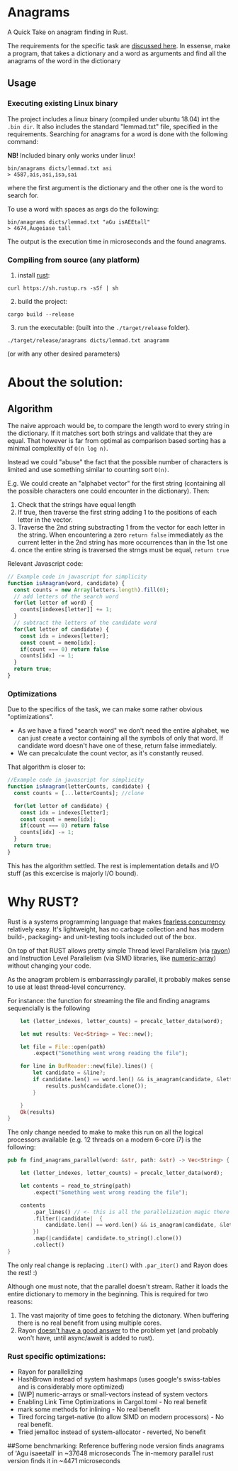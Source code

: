# Anagrams
A Quick Take on anagram finding in Rust.

The requirements for the specific task are [discussed here](https://www.helmes.com/careers/challenge/?fbclid=IwAR24MjYoBzK-QNJSMeu_afxYtqJA42h-VmIxaC66b6nJgC16vx-CLq3y_sc).
In essense, make a program, that takes a dictionary and a word as arguments and find all the anagrams of the word in the dictionary

## Usage

### Executing existing Linux binary
The project includes a linux binary (compiled under ubuntu 18.04) int the `.bin dir`. It also includes the standard "lemmad.txt" file, specified in the requirements.
Searching for anagrams for a word is done with the following command:

**NB!** Included binary only works under linux!

```
bin/anagrams dicts/lemmad.txt asi
> 4587,ais,asi,isa,sai
```
where the first argument is the dictionary and the other one is the word to search for. 

To use a word with spaces as args do the following:
```
bin/anagrams dicts/lemmad.txt "aGu isAEEtall"
> 4674,Augeiase tall
```

The output is the execution time in microseconds and the found anagrams.

### Compiling from source (any platform)

1. install [rust](https://www.rust-lang.org/tools/install):
```
curl https://sh.rustup.rs -sSf | sh
```

2. build the project:
```
cargo build --release
```

3. run the executable: (built into the `./target/release` folder).
```
./target/release/anagrams dicts/lemmad.txt anagramm
```
(or with any other desired parameters)


# About the solution:

## Algorithm
The naive approach would be, to compare the length word to every string in the dictionary. If it matches sort both strings and validate that they are equal. That however is far from optimal as comparison based sorting has a minimal complexitiy of `O(n log n)`.

Instead we could "abuse" the fact that the possible number of characters is limited and use something similar to counting sort `O(n)`.

E.g. We could create an "alphabet vector" for the first string (containing all the possible characters one could encounter in the dictionary). Then:

1. Check that the strings have equal length
2. If true, then traverse the first string adding 1 to the positions of each letter in the vector.
3. Traverse the 2nd string substracting 1 from the vector for each letter in the string. When encountering a zero `return false` immediately as the current letter in the 2nd string has more occurrences than in the 1st one
4. once the entire string is traversed the strngs must be equal, `return true`

Relevant Javascript code:
```javascript
// Example code in javascript for simplicity
function isAnagram(word, candidate) {
  const counts = new Array(letters.length).fill(0);
  // add letters of the search word
  for(let letter of word) {
    counts[indexes[letter]] += 1;
  }
  // subtract the letters of the candidate word
  for(let letter of candidate) {
    const idx = indexes[letter];
    const count = memo[idx];
    if(count === 0) return false 
    counts[idx] -= 1;
  }
  return true;
}
```
### Optimizations
Due to the specifics of the task, we can make some rather obvious "optimizations".
* As we have a fixed "search word" we don't need the entire alphabet, we can just create a vector containing all the symbols of only that word. If candidate word doesn't have one of these, return false immediately.
* We can precalculate the count vector, as it's constantly reused.

That algorithm is closer to:
```javascript
//Example code in javascript for simplicity
function isAnagram(letterCounts, candidate) {
  const counts = [...letterCounts]; //clone

  for(let letter of candidate) {
    const idx = indexes[letter];
    const count = memo[idx];
    if(count === 0) return false 
    counts[idx] -= 1;
  }
  return true;
}
```

This has the algorithm settled. The rest is implementation details and I/O stuff (as this excercise is majorly I/O bound).


# Why RUST?
Rust is a systems programming language that makes [fearless concurrency](https://blog.knoldus.com/how-we-can-do-fearless-concurrency-in-rust/) relatively easy. It's lightweight, has no carbage collection and has modern build-, packaging- and unit-testing tools included out of the box.

On top of that RUST allows pretty simple Thread level Parallelism (via [rayon](https://github.com/rayon-rs/rayon)) and Instruction Level Parallelism (via SIMD libraries, like [numeric-array](https://github.com/novacrazy/numeric-array)) without changing your code.

As the anagram problem is embarrassingly parallel, it probably makes sense to use at least thread-level concurrency. 

For instance: the function for streaming the file and finding anagrams sequencially is the following
```rust
    let (letter_indexes, letter_counts) = precalc_letter_data(word);

    let mut results: Vec<String> = Vec::new();

    let file = File::open(path)
        .expect("Something went wrong reading the file");

    for line in BufReader::new(file).lines() {
        let candidate = &line?;
        if candidate.len() == word.len() && is_anagram(candidate, &letter_counts,  &letter_indexes) {
            results.push(candidate.clone());
        }

    }
    Ok(results)
}
```

The only change needed to make to make this run on all the logical processors available (e.g. 12 threads on a modern 6-core i7) is the following:
```rust
pub fn find_anagrams_parallel(word: &str, path: &str) -> Vec<String> {

    let (letter_indexes, letter_counts) = precalc_letter_data(word);

    let contents = read_to_string(path)
        .expect("Something went wrong reading the file");

    contents
        .par_lines() // <- this is all the parallelization magic there is
        .filter(|candidate|  {
            candidate.len() == word.len() && is_anagram(candidate, &letter_counts,  &letter_indexes)
        })
        .map(|candidate| candidate.to_string().clone())
        .collect()
}
```

The only real change is replacing `.iter()` with `.par_iter()` and Rayon does the rest! :)

Although one must note, that the parallel doesn't stream. Rather it loads the entire dictionary to memory in the beginning. This is required for two reasons:
1. The vast majority of time goes to fetching the dictonary. When buffering there is no real benefit from using multiple cores.
2. Rayon [doesn't have a good answer](https://users.rust-lang.org/t/rayon-parallelism-on-the-lines-of-a-text-file/12481) to the problem yet (and probably won't have, until async/await is added to rust).

### Rust specific optimizations:
* Rayon for parallelizing
* HashBrown instead of system hashmaps (uses google's swiss-tables and is considerably more optimized)
* [WIP] numeric-arrays or small-vectors instead of system vectors
* Enabling Link Time Optimizations in Cargol.toml - No real benefit
* mark some methods for inlining - No real benefit
* Tired forcing target-native (to allow SIMD on modern processors) - No real benefit.
* Tried jemalloc instead of system-allocator - reverted, No benefit

##Some benchmarking:
Reference buffering node version finds anagrams of 'Agu isaeetall' in ~37648 microseconds
The in-memory parallel rust version finds it in ~4471 microseconds
